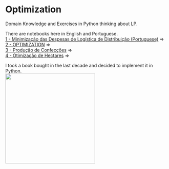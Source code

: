 # Optimization
Domain Knowledge and Exercises in Python thinking about LP.

There are notebooks here in English and Portuguese. <br>
<a href="https://github.com/marceloudo/Optimization/blob/main/Minimiza%C3%A7%C3%A3o%20Despesa%20Log%C3%ADstica.ipynb">
1 - Minimização das Despesas de Logística de Distribuição (Portuguese)</a> =>
<br>
<a href="https://github.com/marceloudo/Optimization/blob/main/OPTIMIZATION.ipynb">
2 - OPTIMIZATION</a> =>
<br>
<a href="https://github.com/marceloudo/Optimization/blob/main/OTIMIZA%C3%87%C3%83O%20CONFEC%C3%87%C3%83O.ipynb">
3 - Produção de Confecções</a> =>
<br>
<a href="https://github.com/marceloudo/Optimization/blob/main/Otimizar%20Rentabilidade%20de%20Hectar.ipynb">
4 - Otimização de Hectares</a> =>

I took a book bought in the last decade and decided to implement it in Python.<br>
<img src="https://drive.google.com/uc?export=view&amp;id=1kZcTvqYlk5ULy-guyQuouh9V-6J9rbrV" align='center' heigh=140 width=280/>
